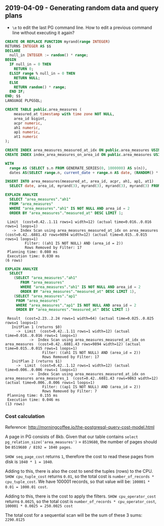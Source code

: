 ## 2019-04-09 - Generating random data and query plans

- `\e` to edit the last PG command line. How to edit a previous command line without executing it again?

```sql
CREATE OR REPLACE FUNCTION myrand(range INTEGER)
RETURNS INTEGER AS $$
DECLARE
  null_in INTEGER := random() * range;
BEGIN
  IF null_in = 0 THEN
    RETURN 0;
  ELSIF range % null_in = 0 THEN
    RETURN NULL;
  ELSE
    RETURN random() * range;
  END IF;
END; $$
LANGUAGE PLPGSQL;
```

```sql
CREATE TABLE public.area_measures (
    measured_at timestamp with time zone NOT NULL,
    area_id bigint,
    acpr numeric,
    ah1 numeric,
    ap1 numeric,
    at1 numeric
);

CREATE INDEX area_measures_measured_at_idx ON public.area_measures USING btree (measured_at DESC);
CREATE INDEX index_area_measures_on_area_id ON public.area_measures USING btree (area_id);
```

```sql
WITH
  range AS (SELECT s.n FROM GENERATE_SERIES(0, 1000000) AS s(n)),
  dates AS(SELECT range.n, current_date + range.n AS date, (RANDOM() * 5)::integer AS area_id FROM range)

INSERT INTO area_measures(measured_at, area_id, acpr, ah1, ap1, at1)
  SELECT date, area_id, myrand(3), myrand(3), myrand(3), myrand(3) FROM dates;
```

```sql
EXPLAIN ANALYZE
  SELECT "area_measures"."ah1"
  FROM "area_measures"
  WHERE "area_measures"."ah1" IS NOT NULL AND area_id = 2
  ORDER BY "area_measures"."measured_at" DESC LIMIT 1;
```

```
 Limit  (cost=0.42..1.11 rows=1 width=12) (actual time=0.016..0.016 rows=1 loops=1)
   ->  Index Scan using area_measures_measured_at_idx on area_measures  (cost=0.42..6881.43 rows=9894 width=12) (actual time=0.015..0.015 rows=1 loops=1)
         Filter: ((ah1 IS NOT NULL) AND (area_id = 2))
         Rows Removed by Filter: 17
 Planning time: 0.080 ms
 Execution time: 0.030 ms
(6 rows)
```

```sql
EXPLAIN ANALYZE
  SELECT
    (SELECT "area_measures"."ah1"
       FROM "area_measures"
       WHERE "area_measures"."ah1" IS NOT NULL AND area_id = 2
       ORDER BY "area_measures"."measured_at" DESC LIMIT 1),
    (SELECT "area_measures"."ap1"
     FROM "area_measures"
     WHERE "area_measures"."ap1" IS NOT NULL AND area_id = 2
     ORDER BY "area_measures"."measured_at" DESC LIMIT 1)
```

```
 Result  (cost=2.23..2.24 rows=1 width=64) (actual time=0.025..0.025 rows=1 loops=1)
   InitPlan 1 (returns $0)
     ->  Limit  (cost=0.42..1.11 rows=1 width=12) (actual time=0.016..0.016 rows=1 loops=1)
           ->  Index Scan using area_measures_measured_at_idx on area_measures  (cost=0.42..6881.43 rows=9894 width=12) (actual time=0.015..0.015 rows=1 loops=1)
                 Filter: ((ah1 IS NOT NULL) AND (area_id = 2))
                 Rows Removed by Filter: 17
   InitPlan 2 (returns $1)
     ->  Limit  (cost=0.42..1.12 rows=1 width=12) (actual time=0.006..0.006 rows=1 loops=1)
           ->  Index Scan using area_measures_measured_at_idx on area_measures area_measures_1  (cost=0.42..6881.43 rows=9863 width=12) (actual time=0.006..0.006 rows=1 loops=1)
                 Filter: ((ap1 IS NOT NULL) AND (area_id = 2))
                 Rows Removed by Filter: 7
 Planning time: 0.155 ms
 Execution time: 0.046 ms
(13 rows)
```

### Cost calculation

Reference: http://morningcoffee.io/the-postgresql-query-cost-model.html

A page in PG consists of 8kb. Given that our table contains `select
pg_relation_size('area_measures')` = `8519680`, the number of pages
should be `8519680 / 8192 = 1040 pages`.

`SHOW seq_page_cost` returns `1`, therefore the cost to read these
pages from disk is `1040 * 1 = 1040`.

Adding to this, there is also the cost to send the tuples (rows) to
the CPU. `SHOW cpu_tuple_cost` returns `0.01`, so the total cost is
`number_of_records * cpu_tuple_cost`. We have 100001 records, so that
value will be: `100001 * 0.01 = 1000.01 cost`.

Adding to this, there is the cost to apply the filters. `SHOW
cpu_operator_cost` returns `0.0025`, so the total cost is
`number_of_records * cpu_operator_cost`, `100001 * 0.0025 = 250.0025
cost`

The total cost for a sequential scan will be the sum of these 3 sums:
`2290.0125`
